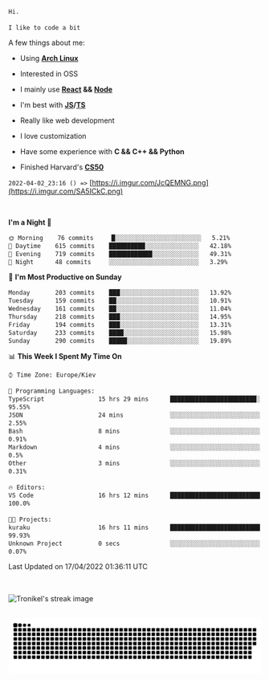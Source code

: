 ```
Hi.

I like to code a bit
```

A few things about me:

-   Using **[Arch Linux](https://archlinux.org/)**

-   Interested in OSS

-   I mainly use **[React](https://reactjs.org/) && [Node](https://nodejs.org/en/)**

-   I'm best with **[JS](https://www.javascript.com/)/[TS](https://www.typescriptlang.org/)**

-   Really like web development

-   I love customization

-   Have some experience with **C && C++ && Python**

-   Finished Harvard's **[CS50](https://cs50.harvard.edu)**

`2022-04-02_23:16 () =>` [https://i.imgur.com/JcQEMNG.png](https://i.imgur.com/SA5ICkC.png)

<br>

<!--START_SECTION:waka-->
**I'm a Night 🦉** 

```text
🌞 Morning    76 commits     █░░░░░░░░░░░░░░░░░░░░░░░░   5.21% 
🌆 Daytime    615 commits    ██████████░░░░░░░░░░░░░░░   42.18% 
🌃 Evening    719 commits    ████████████░░░░░░░░░░░░░   49.31% 
🌙 Night      48 commits     ░░░░░░░░░░░░░░░░░░░░░░░░░   3.29%

```
📅 **I'm Most Productive on Sunday** 

```text
Monday       203 commits    ███░░░░░░░░░░░░░░░░░░░░░░   13.92% 
Tuesday      159 commits    ██░░░░░░░░░░░░░░░░░░░░░░░   10.91% 
Wednesday    161 commits    ██░░░░░░░░░░░░░░░░░░░░░░░   11.04% 
Thursday     218 commits    ███░░░░░░░░░░░░░░░░░░░░░░   14.95% 
Friday       194 commits    ███░░░░░░░░░░░░░░░░░░░░░░   13.31% 
Saturday     233 commits    ████░░░░░░░░░░░░░░░░░░░░░   15.98% 
Sunday       290 commits    █████░░░░░░░░░░░░░░░░░░░░   19.89%

```


📊 **This Week I Spent My Time On** 

```text
⌚︎ Time Zone: Europe/Kiev

💬 Programming Languages: 
TypeScript               15 hrs 29 mins      ████████████████████████░   95.55% 
JSON                     24 mins             ░░░░░░░░░░░░░░░░░░░░░░░░░   2.55% 
Bash                     8 mins              ░░░░░░░░░░░░░░░░░░░░░░░░░   0.91% 
Markdown                 4 mins              ░░░░░░░░░░░░░░░░░░░░░░░░░   0.5% 
Other                    3 mins              ░░░░░░░░░░░░░░░░░░░░░░░░░   0.31%

🔥 Editors: 
VS Code                  16 hrs 12 mins      █████████████████████████   100.0%

🐱‍💻 Projects: 
kuraku                   16 hrs 11 mins      █████████████████████████   99.93% 
Unknown Project          0 secs              ░░░░░░░░░░░░░░░░░░░░░░░░░   0.07%

```


 Last Updated on 17/04/2022 01:36:11 UTC
<!--END_SECTION:waka-->

<br>

<p><img align="center" src="https://github-readme-streak-stats.herokuapp.com/?user=Tronikelis&theme=dark" alt="Tronikel's streak image" /></p>

<br>

<img title="" src="https://raw.githubusercontent.com/Tronikelis/Tronikelis/output/github-contribution-grid-snake.svg" alt="very cool snake thingey" data-align="left">
